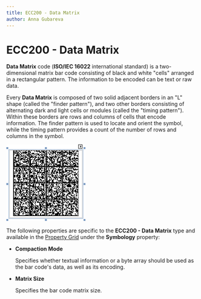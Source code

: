 ```yaml
---
title: ECC200 - Data Matrix
author: Anna Gubareva
---
```

# ECC200 - Data Matrix

**Data Matrix** code (**ISO/IEC 16022** international standard) is a two-dimensional matrix bar code consisting of black and white "cells" arranged in a rectangular pattern. The information to be encoded can be text or raw data.

Every **Data Matrix** is composed of two solid adjacent borders in an "L" shape (called the "finder pattern"), and two other borders consisting of alternating dark and light cells or modules (called the "timing pattern"). Within these borders are rows and columns of cells that encode information. The finder pattern is used to locate and orient the symbol, while the timing pattern provides a count of the number of rows and columns in the symbol.

![](../../../../../images/eurd-win-bar-code-ECC200.png)

The following properties are specific to the **ECC200 - Data Matrix** type and available in the [Property Grid](../../report-designer-tools/ui-panels/property-grid-tabbed-view.md) under the **Symbology** property:

* **Compaction Mode**
	
	Specifies whether textual information or a byte array should be used as the bar code's data, as well as its encoding.

* **Matrix Size**
	
	Specifies the bar code matrix size.